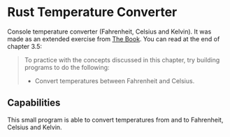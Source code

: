 # Rust Temperature Converter
Console temperature converter (Fahrenheit, Celsius and Kelvin). It was made as an extended exercise from [The Book](https://doc.rust-lang.org/book/title-page.html).
You can read at the end of chapter 3.5:
> To practice with the concepts discussed in this chapter, try building programs to do the following:
> - Convert temperatures between Fahrenheit and Celsius.


## Capabilities
This small program is able to convert temperatures from and to Fahrenheit, Celsius and Kelvin.


